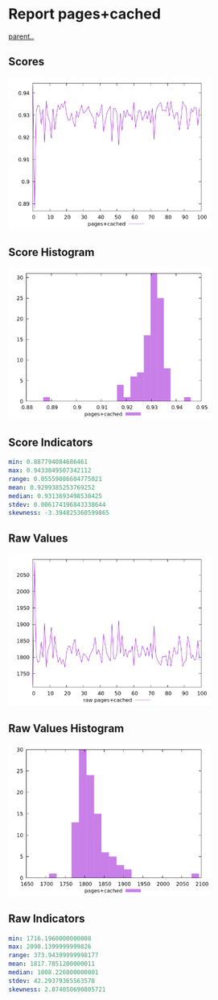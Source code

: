 # Report pages+cached

[parent..](./..)  


## Scores

![score](./score.png)  

## Score Histogram

![hist](./hist.png)  

## Score Indicators

```yaml
min: 0.887794084686461
max: 0.9433849507342112
range: 0.05559086604775021
mean: 0.9299385253769252
median: 0.9313693498530425
stdev: 0.006174196843338644
skewness: -3.394825360599865

```

## Raw Values

![raw](./raw.png)  

## Raw Values Histogram

![raw hist](./raw_hist.png)  

## Raw Indicators

```yaml
min: 1716.1960000000008
max: 2090.1399999999826
range: 373.94399999998177
mean: 1817.7851200000011
median: 1808.226000000001
stdev: 42.29379365563578
skewness: 2.874050690805721

```

<style>
  img {
    max-width: 80%;
  }
</style>
      

